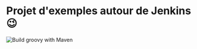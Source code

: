# Projet d'exemples autour de Jenkins :wink:
![Build groovy with Maven](https://github.com/philippart-s/jenkins-examples/workflows/Build%20groovy%20with%20Maven/badge.svg)